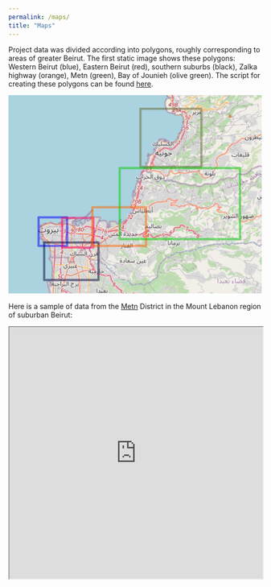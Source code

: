```yaml
---
permalink: /maps/
title: "Maps"
---
```


Project data was divided according into polygons, roughly corresponding to areas of greater Beirut. The first static image shows these polygons: Western Beirut (blue), Eastern Beirut (red), southern suburbs (black), Zalka highway (orange), Metn (green), Bay of Jounieh (olive green). The script for creating these polygons can be found [here](https://github.com/LLBeirut/llbeirut.github.io/blob/master/assets/scripts/LLB_polygons.R).  

<center><img src="https://github.com/LLBeirut/llbeirut.github.io/blob/master/assets/images/LLB_datapolygons.png"></center>

Here is a sample of data from the [Metn](https://en.wikipedia.org/wiki/Matn_District) District in the Mount Lebanon region of suburban Beirut: 

<iframe src="https://llbeirut.github.io/assets/webapps/Metn/#13/33.9221/35.6341" width="100%" height="500"></iframe>

